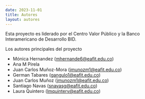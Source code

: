 ```yaml
---
date: 2023-11-01
title: Autores
layout: autores
---
```


Esta proyecto es liderado por el Centro Valor Público y la Banco Interamericano de Desarrollo BID.

Los autores principales del proyecto 
- Mónica Hernandez (mhernande6@eafit.edu.co)
- Ana M Pirela
- Juan Carlos Muñoz-Mora (jmunozm1@eafit.edu.co)
- German Tabares (gangulo1@eafit.edu.co)
- Juan Carlos Muñoz (jmunozm1@eafit.edu.co)
- Santiago Navas (snavasg@eafit.edu.co)
- Laura Quintero (lmquinterv@eafit.edu.co)